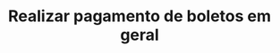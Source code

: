 ---
title: Realizar pagamento de boletos em geral
api:
  file: readme-hml-corebank.json
  operationId: post_v1-payment-bankslip
hidden: false
---